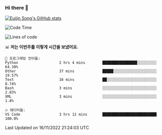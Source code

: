 ### Hi there 👋

[![Euijin Song's GitHub stats](https://github-readme-stats.vercel.app/api?username=lstar2397&count_private=true&show_icons=true&theme=tokyonight&locale=kr)](https://github.com/anuraghazra/github-readme-stats)

<!--START_SECTION:waka-->
![Code Time](http://img.shields.io/badge/Code%20Time-113%20hrs%206%20mins-blue)

![Lines of code](https://img.shields.io/badge/%EC%A0%80%EB%8A%94%20%EC%97%AC%ED%83%9C%EA%B9%8C%EC%A7%80%20-114%20Thousand%20%EC%A4%84%EC%9D%98%20%EC%BD%94%EB%93%9C%EB%A5%BC%20%EC%9E%91%EC%84%B1%ED%96%88%EC%96%B4%EC%9A%94.-blue)

📊 **저는 이번주를 이렇게 시간을 보냈어요.** 

```text
💬 프로그래밍 언어들: 
Python                   2 hrs 4 mins        ████████████████░░░░░░░░░   64.38% 
Other                    37 mins             █████░░░░░░░░░░░░░░░░░░░░   19.57% 
Text                     16 mins             ██░░░░░░░░░░░░░░░░░░░░░░░   8.74% 
Bash                     3 mins              ░░░░░░░░░░░░░░░░░░░░░░░░░   2.03% 
XML                      3 mins              ░░░░░░░░░░░░░░░░░░░░░░░░░   1.8%

🔥 에디터들: 
VS Code                  3 hrs 12 mins       █████████████████████████   100.0%

```


 Last Updated on 16/11/2022 21:24:03 UTC
<!--END_SECTION:waka-->

<!--
**lstar2397/lstar2397** is a ✨ _special_ ✨ repository because its `README.md` (this file) appears on your GitHub profile.

Here are some ideas to get you started:

- 🔭 I’m currently working on ...
- 🌱 I’m currently learning ...
- 👯 I’m looking to collaborate on ...
- 🤔 I’m looking for help with ...
- 💬 Ask me about ...
- 📫 How to reach me: ...
- 😄 Pronouns: ...
- ⚡ Fun fact: ...
-->
